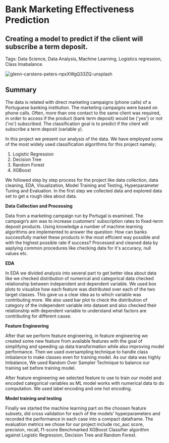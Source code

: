# **Bank Marketing Effectiveness Prediction**
## **Creating a model to predict if the client will subscribe a term deposit.**

Tags: Data Science, Data Analysis, Machine Learning, Logistics regression, Class Imabalance.


![glenn-carstens-peters-npxXWgQ33ZQ-unsplash](https://user-images.githubusercontent.com/71922973/190118661-88391353-35cc-48a0-b211-fc5fa2c0897c.jpg)

## **Summary**

The data is related with direct marketing campaigns (phone calls) of a Portuguese banking institution. The marketing campaigns were based on phone calls. Often, more than one contact to the same client was required, in order to access if the product (bank term deposit) would be ('yes') or not ('no') subscribed. The classification goal is to predict if the client will subscribe a term deposit (variable y).

In this project we present our analysis of the data. We have employed some of the most widely used classification algorithms for this project namely;

1. Logistic Regression
2. Decision Tree
3. Random Forest
4. XGBoost

We followed step by step process for the project like data collection, data cleaning, EDA, Visualization, Model Training and Testing, Hyperparameter Tuning and Evaluation. In the first step we collected data and explored data set to get a rough idea about data. 


**Data Collection and Processing**

Data from a marketing campaign run by Portugal is examined. The campaign’s aim was to increase customers’ subscription rates to fixed-term deposit products. Using knowledge a number of machine learning algorithms are implemented to answer the question: How can banks successfully market these products in the most efficient way possible and with the highest possible rate if success?
Processed and cleaned data by aaplying common procedures like checking data for it's accuracy, null values etc.

**EDA**

In EDA we divided analysis into several part to get better idea about data like we checked distribution of numerical and categorical data checked relationship between independent and dependent variable. We used box plots to visualize how each feature was distributed over each of the two target classes. This gave us a clear idea as to which variable was contributing more. We also used bar plot to check the distribution of category of the independent variable into dataset and also checked their relationship with dependent variable to understand what factors are contributing for different cause.

**Feature Engineering**

After that we perform feature engineering, in feature engineering we created some new feature from available features with the goal of simplifying and speeding up data transformation while also improving model performance. Then we used oversampling technique to handle class imbalance to make classes even for training model. As our data was highly Imbalance, We used Random Over Sampler Technique to balance our training set before training model.

After feature engineering we selected feature to use to train our model and encoded categorical variables as ML model works with numerical data to do computation. We used label encoding and one hot encoding.

**Model training and testing**

Finally we started the machine learning part on the choosen feature subsets, did cross validation for each of the models' hyperparameters and recorded the performance in each case into a compact dataframe. The evaluation metrics we chose for our project include roc_auc score, precision, recall, f1-score
Benchmarked XGBoost Classifier algorithm against Logistic Regression, Decision Tree and Random Forest.

